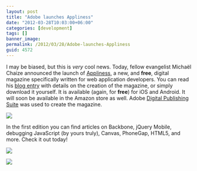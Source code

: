 ```yaml
---
layout: post
title: "Adobe launches Appliness"
date: "2012-03-28T10:03:00+06:00"
categories: [development]
tags: []
banner_image: 
permalink: /2012/03/28/Adobe-launches-Appliness
guid: 4572
---
```


I may be biased, but this is <i>very</i> cool news. Today, fellow evangelist Michaël Chaize announced the launch of <a href="http://appliness.com/">Appliness</a>, a new, and <b>free</b>, digital magazine specifically written for web application developers. You can read his <a href="http://www.riagora.com/2012/03/appliness-digital-magazine/">blog entry</a> with details on the creation of the magazine, or simply download it yourself. It is available (again, for <b>free</b>) for iOS and Android. It will soon be available in the Amazon store as well. Adobe <a href="http://www.adobe.com/products/digital-publishing-suite-family.html">Digital Publishing Suite</a> was used to create the magazine.

<img src="https://static.raymondcamden.com/images/photo1.PNG" />

In the first edition you can find articles on Backbone, jQuery Mobile, debugging JavaScript (by yours truly), Canvas, PhoneGap, HTML5, and more. Check it out today!

<a href="http://itunes.apple.com/au/app/appliness/id510636049"><img src="http://appliness.com/wp-content/uploads/2012/03/appStore.png"></a>

<a href="https://play.google.com/store/apps/details?id=com.appliness.applinessAndroid"><img src="http://appliness.com/wp-content/uploads/2012/03/googlePlay.png"></a>